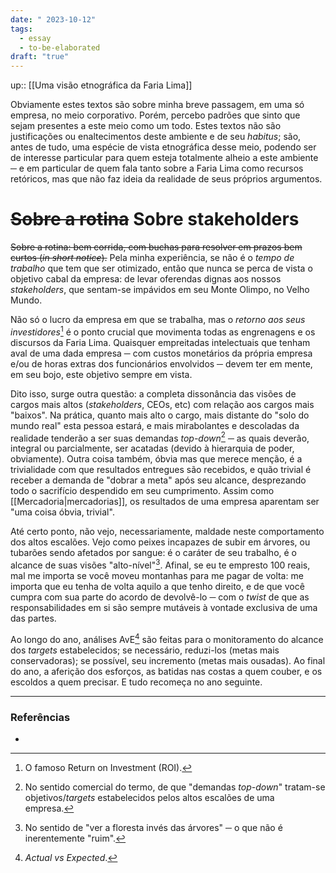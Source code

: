```yaml
---
date: " 2023-10-12"
tags:
  - essay
  - to-be-elaborated
draft: "true"
---
```

up:: [[Uma visão etnográfica da Faria Lima]]

Obviamente estes textos são sobre minha breve passagem, em uma só empresa, no meio corporativo. Porém, percebo padrões que sinto que sejam presentes a este meio como um todo. Estes textos não são justificações ou enaltecimentos deste ambiente e de seu *habitus*; são, antes de tudo, uma espécie de vista etnográfica desse meio, podendo ser de interesse particular para quem esteja totalmente alheio a este ambiente ─ e em particular de quem fala tanto sobre a Faria Lima como recursos retóricos, mas que não faz ideia da realidade de seus próprios argumentos.
# ~~Sobre a rotina~~ Sobre stakeholders
~~Sobre a rotina: bem corrida, com buchas para resolver em prazos bem curtos (*in short notice*).~~ Pela minha experiência, se não é o *tempo de trabalho* que tem que ser otimizado, então que nunca se perca de vista o objetivo cabal da empresa: de levar oferendas dignas aos nossos *stakeholders*, que sentam-se impávidos em seu Monte Olimpo, no Velho Mundo. 

Não só o lucro da empresa em que se trabalha, mas o *retorno aos seus investidores*[^1] é o ponto crucial que movimenta todas as engrenagens e os discursos da Faria Lima. Quaisquer empreitadas intelectuais que tenham aval de uma dada empresa ─ com custos monetários da própria empresa e/ou de horas extras dos funcionários envolvidos ─ devem ter em mente, em seu bojo, este objetivo sempre em vista.

Dito isso, surge outra questão: a completa dissonância das visões de cargos mais altos (*stakeholders*, CEOs, etc) com relação aos cargos mais "baixos". Na prática, quanto mais alto o cargo, mais distante do "solo do mundo real" esta pessoa estará, e mais mirabolantes e descoladas da realidade tenderão a ser suas demandas *top-down*[^2] ─ as quais deverão, integral ou parcialmente, ser acatadas (devido à hierarquia de poder, obviamente). Outra coisa também, óbvia mas que merece menção, é a trivialidade com que resultados entregues são recebidos, e quão trivial é receber a demanda de "dobrar a meta" após seu alcance, desprezando todo o sacrifício despendido em seu cumprimento. Assim como [[Mercadoria|mercadorias]], os resultados de uma empresa aparentam ser "uma coisa óbvia, trivial".

Até certo ponto, não vejo, necessariamente, maldade neste comportamento dos altos escalões. Vejo como peixes incapazes de subir em árvores, ou tubarões sendo afetados por sangue: é o caráter de seu trabalho, é o alcance de suas visões "alto-nível"[^3]. Afinal, se eu te empresto 100 reais, mal me importa se você moveu montanhas para me pagar de volta: me importa que eu tenha de volta aquilo a que tenho direito, e de que você cumpra com sua parte do acordo de devolvê-lo ─ com o *twist* de que as responsabilidades em si são sempre mutáveis à vontade exclusiva de uma das partes.

Ao longo do ano, análises AvE[^4] são feitas para o monitoramento do alcance dos *targets* estabelecidos; se necessário, reduzi-los (metas mais conservadoras); se possível, seu incremento (metas mais ousadas). Ao final do ano, a aferição dos esforços, as batidas nas costas a quem couber, e os escoldos a quem precisar. E tudo recomeça no ano seguinte.

---
### Referências
- 

[^1]: O famoso Return on Investment (ROI).
[^2]: No sentido comercial do termo, de que "demandas *top-down*" tratam-se objetivos/*targets* estabelecidos pelos altos escalões de uma empresa.
[^3]: No sentido de "ver a floresta invés das árvores" ─ o que não é inerentemente "ruim".
[^4]: *Actual vs Expected*.